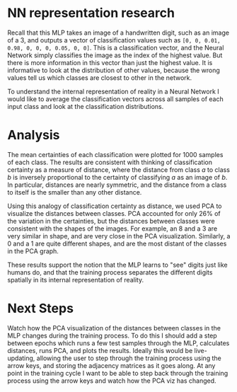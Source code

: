 # NN representation research
Recall that this MLP takes an image of a handwritten digit, such as an image of a 3, and outputs a vector of classification values such as `[0, 0, 0.01, 0.98, 0, 0, 0, 0.05, 0, 0]`. This is a classification vector, and the Neural Network simply classifies the image as the index of the highest value. But there is more information in this vector than just the highest value. It is informative to look at the distribution of other values, because the wrong values tell us which classes are closest to other in the network. 

To understand the internal representation of reality in a Neural Network I would like to average the classification vectors across all samples of each input class and look at the classification distributions.

# Analysis
The mean certainties of each classification were plotted for 1000 samples of each class. The results are consistent with thinking of classification certainty as a measure of distance, where the distance from class $a$ to class $b$ is inversely proportional to the certainty of classifying $a$ as an image of $b$. In particular, distances are nearly symmetric, and the distance from a class to itself is the smaller than any other distance. 

Using this analogy of classification certainty as distance, we used PCA to visualize the distances between classes. PCA accounted for only 26% of the variation in the certainties, but the distances between classes were consistent with the shapes of the images. For example, an 8 and a 3 are very similar in shape, and are very close in the PCA visualization. Similarly, a 0 and a 1 are quite different shapes, and are the most distant of the classes in the PCA graph. 

These results support the notion that the MLP learns to "see" digits just like humans do, and that the training process separates the different digits spatially in its internal representation of reality.

# Next Steps
Watch how the PCA visualization of the distances between classes in the MLP changes during the training process. To do this I should add a step between epochs which runs a few test samples through the MLP, calculates distances, runs PCA, and plots the results. Ideally this would be live-updating, allowing the user to step through the training process using the arrow keys, and storing the adjacency matrices as it goes along. At any point in the training cycle I want to be able to step back through the training process using the arrow keys and watch how the PCA viz has changed. 